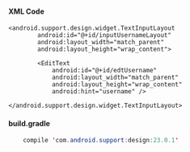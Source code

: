 #### XML Code
    <android.support.design.widget.TextInputLayout
            android:id="@+id/inputUsernameLayout"
            android:layout_width="match_parent"
            android:layout_height="wrap_content">

            <EditText
                android:id="@+id/edtUsername"
                android:layout_width="match_parent"
                android:layout_height="wrap_content"
                android:hint="username" />

    </android.support.design.widget.TextInputLayout>
#### build.gradle
```java
    compile 'com.android.support:design:23.0.1'
```